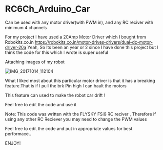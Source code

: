 # RC6Ch_Arduino_Car
Can be used with any motor driver(with PWM in), and any RC reciver with minimum 4 channels

For my project I have used a 20Amp Motor Driver which I bought from Robokits.co.in
https://robokits.co.in/motor-drives-drivers/dual-dc-motor-driver-20a
Yeah, So Its been an year or 2 since I have done this project but I think the code for this which I wrote is super useful

Attaching images of my robot



![IMG_20171014_112104](https://user-images.githubusercontent.com/34794384/87040584-8e3e4e00-c20e-11ea-86c2-22bbf86b1c86.jpg)




What I liked most about this particular motor driver is that it has a breaking feature.That is if I pull the brk Pin high I can hault the motors

This feature can used to make the robot car drift !

Feel free to edit the code and use it 

Note: This code was written with the FLYSKY FSi6 RC reciver , Therefore if using any other RC Reciever you may need to change the PWM values 

Feel free to edit the code and put in appropriate values for best performace..

ENJOY!
